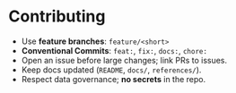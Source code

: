 # Contributing

- Use **feature branches**: `feature/<short>`  
- **Conventional Commits**: `feat:`, `fix:`, `docs:`, `chore:`  
- Open an issue before large changes; link PRs to issues.  
- Keep docs updated (`README`, `docs/`, `references/`).  
- Respect data governance; **no secrets** in the repo.
